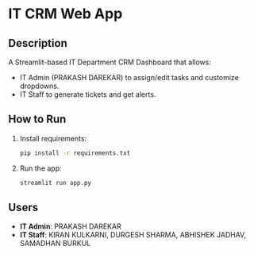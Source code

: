 
# IT CRM Web App

## Description
A Streamlit-based IT Department CRM Dashboard that allows:
- IT Admin (PRAKASH DAREKAR) to assign/edit tasks and customize dropdowns.
- IT Staff to generate tickets and get alerts.

## How to Run
1. Install requirements:
   ```bash
   pip install -r requirements.txt
   ```
2. Run the app:
   ```bash
   streamlit run app.py
   ```

## Users
- **IT Admin**: PRAKASH DAREKAR
- **IT Staff**: KIRAN KULKARNI, DURGESH SHARMA, ABHISHEK JADHAV, SAMADHAN BURKUL
